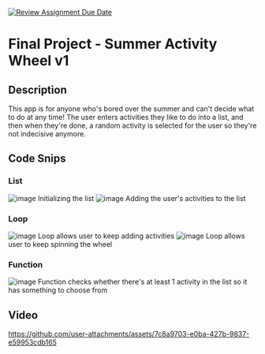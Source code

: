 [![Review Assignment Due Date](https://classroom.github.com/assets/deadline-readme-button-22041afd0340ce965d47ae6ef1cefeee28c7c493a6346c4f15d667ab976d596c.svg)](https://classroom.github.com/a/Y49tTL6w)

# Final Project - Summer Activity Wheel v1



## Description
This app is for anyone who's bored over the summer and can't decide what to do at any time! The user enters activities they like to do into a list, and then when they're done, a random activity is selected for the user so they're not indecisive anymore.



## Code Snips

### List
![image](https://github.com/user-attachments/assets/3a93beb9-916a-4965-a493-daf18245a70a)
Initializing the list
![image](https://github.com/user-attachments/assets/303e9f03-1a94-48c6-b5a1-93ead3e152d7)
Adding the user's activities to the list

### Loop
![image](https://github.com/user-attachments/assets/fbb5ec5e-7239-47e7-a59d-6ec67c4b50bf)
Loop allows user to keep adding activities
![image](https://github.com/user-attachments/assets/aa5ddf1c-84ff-4263-aaa1-3322f4ed8e37)
Loop allows user to keep spinning the wheel

### Function
![image](https://github.com/user-attachments/assets/5f59f8a8-507b-4ca9-a141-5e7df5170461)
Function checks whether there's at least 1 activity in the list so it has something to choose from




## Video


https://github.com/user-attachments/assets/7c8a9703-e0ba-427b-9837-e59953cdb165

